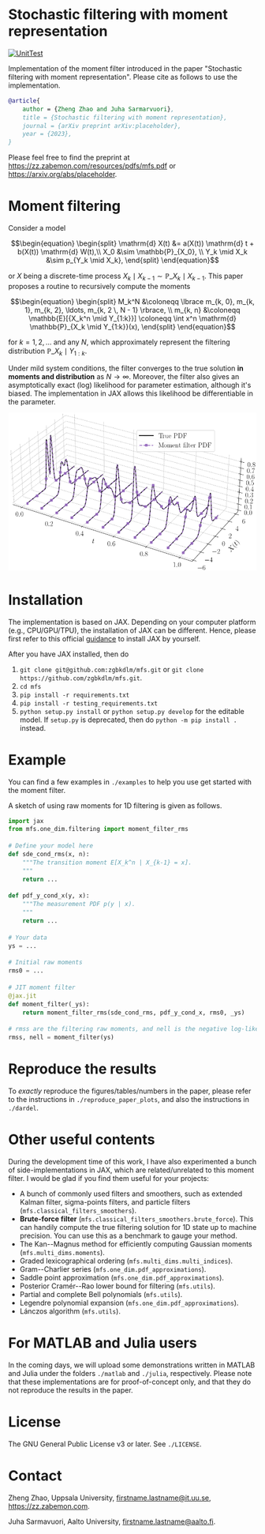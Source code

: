 # Stochastic filtering with moment representation
[![UnitTest](https://github.com/zgbkdlm/mfs/actions/workflows/unittest.yml/badge.svg)](https://github.com/zgbkdlm/mfs/actions/workflows/unittest.yml)

Implementation of the moment filter introduced in the paper "Stochastic filtering with moment representation". Please 
cite as follows to use the implementation.

```bibtex
@article{
    author = {Zheng Zhao and Juha Sarmarvuori}, 
    title = {Stochastic filtering with moment representation},
    journal = {arXiv preprint arXiv:placeholder},
    year = {2023},
}
```

Please feel free to find the preprint at https://zz.zabemon.com/resources/pdfs/mfs.pdf or https://arxiv.org/abs/placeholder.

# Moment filtering
Consider a model

```math
\begin{equation}
    \begin{split}
        \mathrm{d} X(t) &= a(X(t)) \mathrm{d} t + b(X(t)) \mathrm{d} W(t),\\
        X_0 &\sim \mathbb{P}_{X_0}, \\
        Y_k \mid X_k &\sim p_{Y_k \mid X_k},
    \end{split}
\end{equation}
```

or $X$ being a discrete-time process $X_k \mid X_{k-1} \sim \mathbb{P}\_{X_k \mid X_{k-1}}$. This paper proposes a routine 
to recursively compute the moments

```math
\begin{equation}
    \begin{split}
        M_k^N &\coloneqq \lbrace m_{k, 0},  m_{k, 1},  m_{k, 2}, \ldots, m_{k, 2 \, N - 1} \rbrace, \\
        m_{k, n} &\coloneqq \mathbb{E}[{X_k^n \mid Y_{1:k}}] \coloneqq \int x^n \mathrm{d} \mathbb{P}_{X_k \mid Y_{1:k}}(x),
    \end{split}
\end{equation}
```

for $k=1,2,\ldots$ and any $N$, which approximately represent the filtering distribution $\mathbb{P}\_{X_k \mid Y_{1:k}}$.

Under mild system conditions, the filter converges to the true solution **in moments and distribution** as $N\to\infty$. Moreover, the filter also gives an asymptotically exact (log) likelihood for parameter estimation, although it's biased. The implementation in JAX allows this likelihood be differentiable in the parameter.

![](./docs/source/figs/banner.png "Check ./examples/benes_bernoulli.ipynb")

# Installation

The implementation is based on JAX. Depending on your computer platform (e.g., CPU/GPU/TPU), the installation of JAX can be different. Hence, please first refer to this official [guidance](https://github.com/google/jax#installation) to install JAX by yourself.

After you have JAX installed, then do

1. `git clone git@github.com:zgbkdlm/mfs.git` or `git clone https://github.com/zgbkdlm/mfs.git`.
2. `cd mfs`
3. `pip install -r requirements.txt`
4. `pip install -r testing_requirements.txt`
5. `python setup.py install` or `python setup.py develop` for the editable model. If `setup.py` is deprecated, then do `python -m pip install .` instead.

# Example

You can find a few examples in `./examples` to help you use get started with the moment filter.

A sketch of using raw moments for 1D filtering is given as follows. 

```python
import jax
from mfs.one_dim.filtering import moment_filter_rms

# Define your model here
def sde_cond_rms(x, n):
    """The transition moment E[X_k^n | X_{k-1} = x].
    """
    return ...

def pdf_y_cond_x(y, x):
    """The measurement PDF p(y | x).
    """
    return ...

# Your data
ys = ...

# Initial raw moments
rms0 = ...

# JIT moment filter
@jax.jit
def moment_filter(_ys):
    return moment_filter_rms(sde_cond_rms, pdf_y_cond_x, rms0, _ys)

# rmss are the filtering raw moments, and nell is the negative log-likelihood
rmss, nell = moment_filter(ys)
```

# Reproduce the results

To *exactly* reproduce the figures/tables/numbers in the paper, please refer to the instructions in `./reproduce_paper_plots`, and also the instructions in `./dardel`.

# Other useful contents

During the development time of this work, I have also experimented a bunch of side-implementations in JAX, which are related/unrelated to this moment filter. 
I would be glad if you find them useful for your projects:

- A bunch of commonly used filters and smoothers, such as extended Kalman filter, sigma-points filters, and particle filters (`mfs.classical_filters_smoothers`).
- **Brute-force filter** (`mfs.classical_filters_smoothers.brute_force`). This can handily compute the true filtering solution for 1D state up to machine precision. You can use this as a benchmark to gauge your method.
- The Kan--Magnus method for efficiently computing Gaussian moments (`mfs.multi_dims.moments`). 
- Graded lexicographical ordering (`mfs.multi_dims.multi_indices`).
- Gram--Charlier series (`mfs.one_dim.pdf_approximations`).
- Saddle point approximation (`mfs.one_dim.pdf_approximations`).
- Posterior Cramér--Rao lower bound for filtering (`mfs.utils`).
- Partial and complete Bell polynomials (`mfs.utils`).
- Legendre polynomial expansion (`mfs.one_dim.pdf_approximations`).
- Lánczos algorithm (`mfs.utils`).

# For MATLAB and Julia users
In the coming days, we will upload some demonstrations written in MATLAB and Julia under the folders `./matlab` and `./julia`, respectively. Please note that these implementations are for proof-of-concept only, and that they do not reproduce the results in the paper.

# License
The GNU General Public License v3 or later. See `./LICENSE`.

# Contact
Zheng Zhao, Uppsala University, firstname.lastname@it.uu.se, https://zz.zabemon.com.

Juha Sarmavuori, Aalto University, firstname.lastname@aalto.fi.
